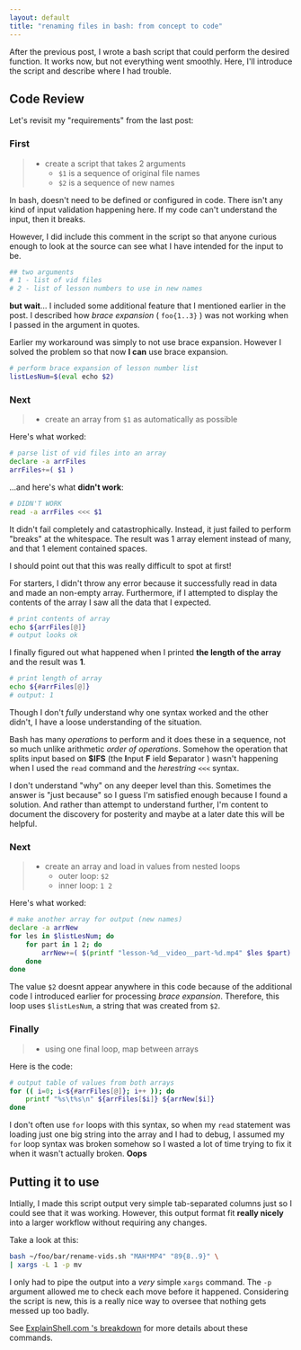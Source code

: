 ```yaml
---
layout: default
title: "renaming files in bash: from concept to code"
---
```


After the previous post, I wrote a bash script that 
could perform the desired function.  It works now, but
not everything went smoothly.  Here, I'll introduce
the script and describe where I had trouble.

## Code Review

Let's revisit my "requirements" from the last post:

### First
> * create a script that takes 2 arguments
>   * `$1` is a sequence of original file names
>   * `$2` is a sequence of new names

In bash, doesn't need to be defined or configured
in code.  There isn't any kind of input validation 
happening here.  If my code can't understand the input,
then it breaks.

However, I did include this comment in the script
so that anyone curious enough to look at the source
can see what I have intended for the input to be.

```bash
## two arguments
# 1 - list of vid files
# 2 - list of lesson numbers to use in new names
```

**but wait**... I included some additional feature
that I mentioned earlier in the post.  I described
how *brace expansion* ( `foo{1..3}` ) was not working
when I passed in the argument in quotes.

Earlier my workaround was simply to not use brace
expansion.  However I solved the problem so that
now **I can** use brace expansion.

```bash
# perform brace expansion of lesson number list
listLesNum=$(eval echo $2)
```

### Next
> * create an array from `$1` as automatically as possible

Here's what worked:
```bash
# parse list of vid files into an array
declare -a arrFiles
arrFiles+=( $1 )
```

...and here's what **didn't work**:
```bash
# DIDN'T WORK
read -a arrFiles <<< $1
```

It didn't fail completely and catastrophically.
Instead, it just failed to perform "breaks" at the
whitespace.  The result was 1 array element instead
of many, and that 1 element contained spaces.

I should point out that this was really difficult
to spot at first!

For starters, I didn't throw any error because it
successfully read in data and made an non-empty array.
Furthermore, if I attempted to display the contents
of the array I saw all the data that I expected.

```bash
# print contents of array
echo ${arrFiles[@]}
# output looks ok
```

I finally figured out what happened when I printed
**the length of the array** and the result was **1**.

```bash
# print length of array
echo ${#arrFiles[@]}
# output: 1
```

Though I don't *fully* understand why one syntax worked
and the other didn't, I have a loose understanding 
of the situation.

Bash has many *operations* to perform and it does
these in a sequence, not so much unlike arithmetic
*order of operations*.  Somehow the operation that
splits input based on **$IFS** (the **I**nput **F**
ield **S**eparator ) wasn't happening when I used
the `read` command and the *herestring* `<<<` syntax.

I don't understand "why" on any deeper level than
this.  Sometimes the answer is "just because" so 
I guess I'm satisfied enough because I found a
solution.  And rather than attempt to understand
further, I'm content to document the discovery
for posterity and maybe at a later date this will
be helpful.

### Next
> * create an array and load in values from nested loops
>   * outer loop: `$2`
>   * inner loop: `1 2`

Here's what worked:

```bash
# make another array for output (new names)
declare -a arrNew
for les in $listLesNum; do
	for part in 1 2; do
		arrNew+=( $(printf "lesson-%d__video__part-%d.mp4" $les $part) )
	done
done
```

The value `$2` doesnt appear anywhere in this code
because of the additional code I introduced earlier
for processing *brace expansion*.  Therefore,
this loop uses `$listLesNum`, a string that was
created from `$2`.

### Finally
> * using one final loop, map between arrays

Here is the code:

```bash
# output table of values from both arrays
for (( i=0; i<${#arrFiles[@]}; i++ )); do
	printf "%s\t%s\n" ${arrFiles[$i]} ${arrNew[$i]}
done
```

I don't often use `for` loops with this syntax,
so when my `read` statement was loading just one
big string into the array and I had to debug,
I assumed my `for` loop syntax was broken somehow
so I wasted a lot of time trying to fix it when
it wasn't actually broken.  **Oops**

## Putting it to use

Intially, I made this script output very simple
tab-separated columns just so I could see that
it was working.  However, this output format fit
**really nicely** into a larger workflow without
requiring any changes.

Take a look at this:

```bash
bash ~/foo/bar/rename-vids.sh "MAH*MP4" "89{8..9}" \
| xargs -L 1 -p mv
```

I only had to pipe the output into a *very* simple
`xargs` command. The `-p` argument allowed me to 
check each move before it happened.  Considering the
script is new, this is a really nice way to oversee
that nothing gets messed up too badly.

See [ExplainShell.com 's breakdown](https://explainshell.com/explain?cmd=bash+%7E%2Ffoo%2Fbar%2Frename-vids.sh+%22MAH*MP4%22+%2289%7B8..9%7D%22+%7C+xargs+-L+1+-p+mv)
for more details about these commands.
